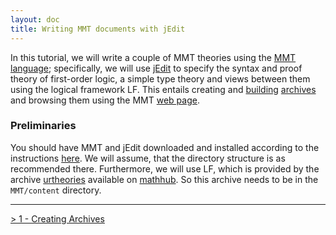 ```yaml
---
layout: doc
title: Writing MMT documents with jEdit
---
```


In this tutorial, we will write a couple of MMT theories using the [MMT language](../../language/); specifically, we will use [jEdit](../../applications/jedit) to specify the syntax and proof theory of first-order logic, a simple type theory and views between them using the logical framework LF. This entails creating and [building](../../applications/building.html) [archives](../../archives) and browsing them using the MMT [web page](../../applications/server).

### Preliminaries

You should have MMT and jEdit downloaded and installed according to the instructions [here](../../setup/). We will assume, that the directory structure is as recommended there. Furthermore, we will use LF, which is provided by the archive [urtheories](https://gl.mathhub.info/MMT/urtheories) available on [mathhub](../../archives/oaf). So this archive needs to be in the `MMT/content` directory.

----------------

[> 1 - Creating Archives](1archives) 
